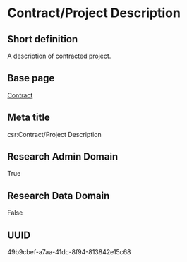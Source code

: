 # Contract/Project Description
## Short definition
A description of contracted project.
## Base page
[Contract](https://github.com/EuroCRIS/CASRAI-Dictionairies/blob/main/Objects/Contract.md)
## Meta title
csr:Contract/Project Description
## Research Admin Domain
True
## Research Data Domain
False
## UUID
49b9cbef-a7aa-41dc-8f94-813842e15c68
